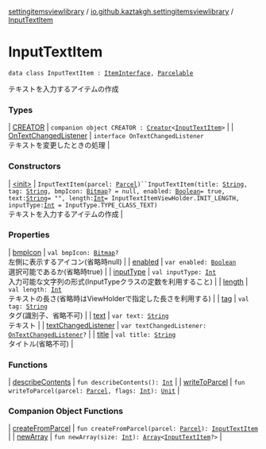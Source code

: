 [settingitemsviewlibrary](../../index.md) / [io.github.kaztakgh.settingitemsviewlibrary](../index.md) / [InputTextItem](./index.md)

# InputTextItem

`data class InputTextItem : `[`ItemInterface`](../-item-interface/index.md)`, `[`Parcelable`](https://developer.android.com/reference/android/os/Parcelable.html)

テキストを入力するアイテムの作成

### Types

| [CREATOR](-c-r-e-a-t-o-r/index.md) | `companion object CREATOR : `[`Creator`](https://developer.android.com/reference/android/os/Parcelable/Creator.html)`<`[`InputTextItem`](./index.md)`>` |
| [OnTextChangedListener](-on-text-changed-listener/index.md) | `interface OnTextChangedListener`<br>テキストを変更したときの処理 |

### Constructors

| [&lt;init&gt;](-init-.md) | `InputTextItem(parcel: `[`Parcel`](https://developer.android.com/reference/android/os/Parcel.html)`)``InputTextItem(title: `[`String`](https://kotlinlang.org/api/latest/jvm/stdlib/kotlin/-string/index.html)`, tag: `[`String`](https://kotlinlang.org/api/latest/jvm/stdlib/kotlin/-string/index.html)`, bmpIcon: `[`Bitmap`](https://developer.android.com/reference/android/graphics/Bitmap.html)`? = null, enabled: `[`Boolean`](https://kotlinlang.org/api/latest/jvm/stdlib/kotlin/-boolean/index.html)` = true, text: `[`String`](https://kotlinlang.org/api/latest/jvm/stdlib/kotlin/-string/index.html)` = "", length: `[`Int`](https://kotlinlang.org/api/latest/jvm/stdlib/kotlin/-int/index.html)` = InputTextItemViewHolder.INIT_LENGTH, inputType: `[`Int`](https://kotlinlang.org/api/latest/jvm/stdlib/kotlin/-int/index.html)` = InputType.TYPE_CLASS_TEXT)`<br>テキストを入力するアイテムの作成 |

### Properties

| [bmpIcon](bmp-icon.md) | `val bmpIcon: `[`Bitmap`](https://developer.android.com/reference/android/graphics/Bitmap.html)`?`<br>左側に表示するアイコン(省略時null) |
| [enabled](enabled.md) | `var enabled: `[`Boolean`](https://kotlinlang.org/api/latest/jvm/stdlib/kotlin/-boolean/index.html)<br>選択可能であるか(省略時true) |
| [inputType](input-type.md) | `val inputType: `[`Int`](https://kotlinlang.org/api/latest/jvm/stdlib/kotlin/-int/index.html)<br>入力可能な文字列の形式(InputTypeクラスの定数を利用すること) |
| [length](length.md) | `val length: `[`Int`](https://kotlinlang.org/api/latest/jvm/stdlib/kotlin/-int/index.html)<br>テキストの長さ(省略時はViewHolderで指定した長さを利用する) |
| [tag](tag.md) | `val tag: `[`String`](https://kotlinlang.org/api/latest/jvm/stdlib/kotlin/-string/index.html)<br>タグ(識別子、省略不可) |
| [text](text.md) | `var text: `[`String`](https://kotlinlang.org/api/latest/jvm/stdlib/kotlin/-string/index.html)<br>テキスト |
| [textChangedListener](text-changed-listener.md) | `var textChangedListener: `[`OnTextChangedListener`](-on-text-changed-listener/index.md)`?` |
| [title](title.md) | `val title: `[`String`](https://kotlinlang.org/api/latest/jvm/stdlib/kotlin/-string/index.html)<br>タイトル(省略不可) |

### Functions

| [describeContents](describe-contents.md) | `fun describeContents(): `[`Int`](https://kotlinlang.org/api/latest/jvm/stdlib/kotlin/-int/index.html) |
| [writeToParcel](write-to-parcel.md) | `fun writeToParcel(parcel: `[`Parcel`](https://developer.android.com/reference/android/os/Parcel.html)`, flags: `[`Int`](https://kotlinlang.org/api/latest/jvm/stdlib/kotlin/-int/index.html)`): `[`Unit`](https://kotlinlang.org/api/latest/jvm/stdlib/kotlin/-unit/index.html) |

### Companion Object Functions

| [createFromParcel](create-from-parcel.md) | `fun createFromParcel(parcel: `[`Parcel`](https://developer.android.com/reference/android/os/Parcel.html)`): `[`InputTextItem`](./index.md) |
| [newArray](new-array.md) | `fun newArray(size: `[`Int`](https://kotlinlang.org/api/latest/jvm/stdlib/kotlin/-int/index.html)`): `[`Array`](https://kotlinlang.org/api/latest/jvm/stdlib/kotlin/-array/index.html)`<`[`InputTextItem`](./index.md)`?>` |

